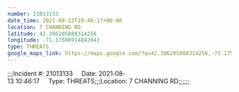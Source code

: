 ```yaml
---
number: 21013133
date_time: 2021-08-13T10:46:17+00:00
location: 7 CHANNING RD
latitude: 42.396205888314256
longitude: -71.17508914842041
type: THREATS
google_maps_link: https://maps.google.com/?q=42.396205888314256,-71.17508914842041
---
```


;;;Incident #: 21013133     Date: 2021‐08‐13 10:46:17     Type: THREATS;;;Location: 7 CHANNING RD;;;;;;
